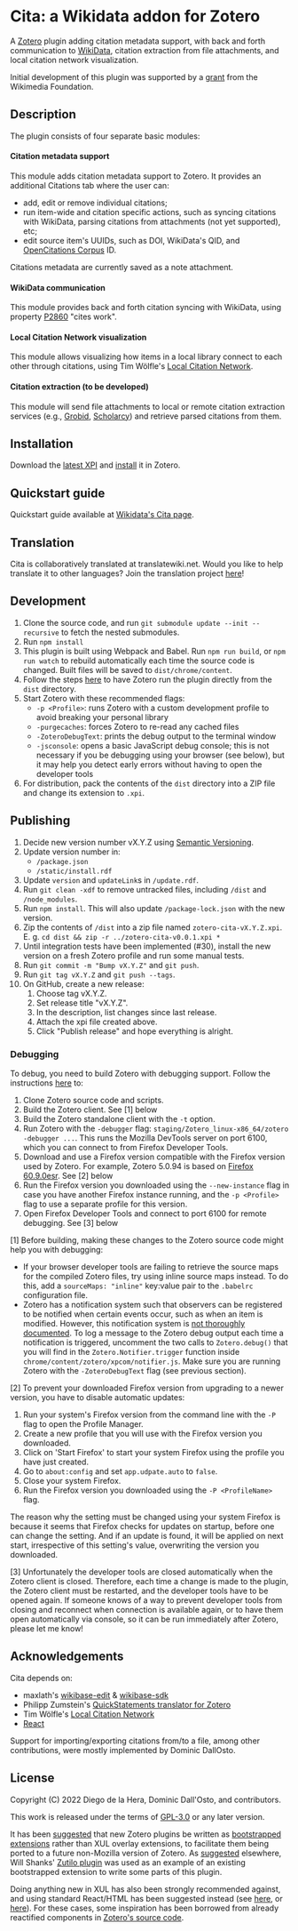 # Cita: a Wikidata addon for Zotero
A [Zotero](http://www.zotero.org/) plugin adding citation metadata support, with back and forth communication to
[WikiData](https://www.wikidata.org/), citation extraction from file attachments, and local citation network visualization.

Initial development of this plugin was supported by a [grant](https://meta.wikimedia.org/wiki/Wikicite/grant/WikiCite_addon_for_Zotero_with_citation_graph_support)
from the Wikimedia Foundation.

## Description
The plugin consists of four separate basic modules:

#### Citation metadata support

This module adds citation metadata support to Zotero.
It provides an additional Citations tab where the user can:

- add, edit or remove individual citations;
- run item-wide and citation specific actions, such as syncing citations with WikiData, parsing citations from attachments (not yet supported), etc;
- edit source item's UUIDs, such as DOI, WikiData's QID, and [OpenCitations Corpus](https://opencitations.net/corpus) ID.

Citations metadata are currently saved as a note attachment.

#### WikiData communication
This module provides back and forth citation syncing with WikiData, using property
[P2860](https://www.wikidata.org/wiki/Property:P2860) "cites work".

#### Local Citation Network visualization
This module allows visualizing how items in a local library connect to each other through citations,
using Tim Wölfle's [Local Citation Network](https://timwoelfle.github.io/Local-Citation-Network/).

#### Citation extraction (to be developed)
This module will send file attachments to local or remote citation extraction services
(e.g., [Grobid](https://github.com/kermitt2/grobid), [Scholarcy](http://ref.scholarcy.com/api/)) and
retrieve parsed citations from them.

## Installation
Download the [latest XPI](https://github.com/diegodlh/zotero-cita/releases/latest) and [install](https://www.zotero.org/support/plugins) it in Zotero.

## Quickstart guide
Quickstart guide available at [Wikidata's Cita page](https://www.wikidata.org/wiki/Wikidata:Zotero/Cita).

## Translation
Cita is collaboratively translated at translatewiki.net. Would you like to help translate it to other languages? Join the translation project [here](https://translatewiki.net/wiki/Translating:Cita)!

## Development
1. Clone the source code, and run `git submodule update --init --recursive` to fetch the nested submodules.
2. Run `npm install`
3. This plugin is built using Webpack and Babel. Run `npm run build`, or `npm run watch` to rebuild
automatically each time the source code is changed. Built files will be saved to `dist/chrome/content`.
4. Follow the steps [here](https://www.zotero.org/support/dev/client_coding/plugin_development#setting_up_a_plugin_development_environment)
to have Zotero run the plugin directly from the `dist` directory.
5. Start Zotero with these recommended flags:
	- `-p <Profile>`: runs Zotero with a custom development profile to avoid breaking your personal library
	- `-purgecaches`: forces Zotero to re-read any cached files
	- `-ZoteroDebugText`: prints the debug output to the terminal window
	- `-jsconsole`: opens a basic JavaScript debug console; this is not necessary if you be debugging
	using your browser (see below), but it may help you detect early errors without having to open
	the developer tools
6. For distribution, pack the contents of the `dist` directory into a ZIP file and change its extension to `.xpi`.

## Publishing
1. Decide new version number vX.Y.Z using [Semantic Versioning](https://semver.org/).
2. Update version number in:
   - `/package.json`
   - `/static/install.rdf`
3. Update `version` and `updateLink`s in `/update.rdf`.
4. Run `git clean -xdf` to remove untracked files, including `/dist` and `/node_modules`.
5. Run `npm install`. This will also update `/package-lock.json` with the new version.
6. Zip the contents of `/dist` into a zip file named `zotero-cita-vX.Y.Z.xpi`. E. g. `cd dist && zip -r ../zotero-cita-v0.0.1.xpi *`
7. Until integration tests have been implemented (#30), install the new version
on a fresh Zotero profile and run some manual tests.
8. Run `git commit -m "Bump vX.Y.Z"` and `git push`.
10. Run `git tag vX.Y.Z` and `git push --tags`.
11. On GitHub, create a new release:
    1.  Choose tag vX.Y.Z.
    2.  Set release title "vX.Y.Z".
    3.  In the description, list changes since last release.
    4.  Attach the xpi file created above.
    5.  Click "Publish release" and hope everything is alright.

### Debugging
To debug, you need to build Zotero with debugging support. Follow the instructions
[here](https://www.zotero.org/support/dev/client_coding/building_the_standalone_client) to:

1. Clone Zotero source code and scripts.
2. Build the Zotero client. See [1] below
3. Build the Zotero standalone client with the `-t` option.
4. Run Zotero with the `-debugger` flag: `staging/Zotero_linux-x86_64/zotero -debugger ...`. This runs the Mozilla DevTools server
on port 6100, which you can connect to from Firefox Developer Tools.
5. Download and use a Firefox version compatible with the Firefox version used by Zotero. For example, Zotero 5.0.94
is based on [Firefox 60.9.0esr](https://ftp.mozilla.org/pub/firefox/releases/60.9.0esr/). See [2] below
6. Run the Firefox version you downloaded using the `--new-instance` flag in case you have another Firefox
instance running, and the `-p <Profile>` flag to use a separate profile for this version.
6. Open Firefox Developer Tools and connect to port 6100 for remote debugging. See [3] below

[1] Before building, making these changes to the Zotero source code might help you with debugging:

- If your browser developer tools are failing to retrieve the source maps for the compiled Zotero files,
try using inline source maps instead. To do this, add a `sourceMaps: "inline"` key:value pair to the `.babelrc`
configuration file.
- Zotero has a notification system such that observers can be registered to be notified when certain
events occur, such as when an item is modified. However, this notification system is [not thoroughly
documented](https://github.com/zotero/zotero/issues/1310). To log a message to the Zotero debug output each time
a notification is triggered, uncomment the two calls to `Zotero.debug()` that you will find in the 
`Zotero.Notifier.trigger` function inside `chrome/content/zotero/xpcom/notifier.js`. Make sure you are running
Zotero with the `-ZoteroDebugText` flag (see previous section).

[2] To prevent your downloaded Firefox version from upgrading to a newer version, you
have to disable automatic updates:

1. Run your system's Firefox version from the command line with the `-P` flag to open the Profile Manager.
2. Create a new profile that you will use with the Firefox version you downloaded.
3. Click  on 'Start Firefox' to start your system Firefox using the profile you have just created.
4. Go to `about:config` and set `app.udpate.auto` to `false`.
5. Close your system Firefox.
6. Run the Firefox version you downloaded using the `-P <ProfileName>` flag.

The reason why the setting must be changed using your system Firefox is because it seems that Firefox
checks for updates on startup, before one can change the setting. And if an update is found,
it will be applied on next start, irrespective of this setting's value, overwriting the version you
downloaded.

[3] Unfortunately the developer tools are closed automatically when the Zotero client is closed. Therefore,
each time a change is made to the plugin, the Zotero client must be restarted, and the developer tools
have to be opened again. If someone knows of a way to prevent developer tools from closing and reconnect
when connection is available again, or to have them open automatically via console, so it can be run
immediately after Zotero, please let me know!

## Acknowledgements

Cita depends on:
- maxlath's [wikibase-edit](https://github.com/maxlath/wikibase-edit) & [wikibase-sdk](https://github.com/maxlath/wikibase-sdk)
- Philipp Zumstein's [QuickStatements translator for Zotero](https://github.com/UB-Mannheim/zotkat)
- Tim Wölfle's [Local Citation Network](https://timwoelfle.github.io/Local-Citation-Network/)
- [React](https://reactjs.org/)

Support for importing/exporting citations from/to a file, among other contributions, were mostly implemented by Dominic DallOsto.

## License

Copyright (C) 2022 Diego de la Hera, Dominic Dall'Osto, and contributors.

This work is released under the terms of [GPL-3.0](https://www.gnu.org/licenses/gpl-3.0.html) or any later version.

It has been [suggested](https://forums.zotero.org/discussion/comment/345799/#Comment_345799) that new
Zotero plugins be written as
[bootstrapped extensions](https://developer.mozilla.org/en-US/docs/Archive/Add-ons/How_to_convert_an_overlay_extension_to_restartless)
rather than XUL overlay extensions, to facilitate them being ported to a future non-Mozilla version of Zotero.
As [suggested](https://groups.google.com/g/zotero-dev/c/wLZdrPiaKeA/m/PVgi8S93CgAJ) elsewhere, Will Shanks'
[Zutilo plugin](https://github.com/willsALMANJ/Zutilo) was used as an example of an existing bootstrapped
extension to write some parts of this plugin.

Doing anything new in XUL has also been strongly recommended against, and using standard React/HTML has been
suggested instead (see [here](https://groups.google.com/g/zotero-dev/c/xYC0I8JaUAI/m/K6utpEnjCgAJ),
or [here](https://groups.google.com/g/zotero-dev/c/jxD_1mO1jUY/m/OYSw77LVAAAJ)). For these cases,
some inspiration has been borrowed from already reactified components in
[Zotero's source code](https://github.com/zotero/zotero/tree/master/chrome/content/zotero/components).
